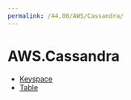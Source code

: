 ```yaml
---
permalink: /44.00/AWS/Cassandra/
---
```


# AWS.Cassandra



* [Keyspace](Keyspace.md)
* [Table](Table.md)